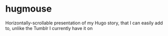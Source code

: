 # hugmouse
Horizontally-scrollable presentation of my Hugo story, that I can easily add to, unlike the Tumblr I currently have it on
